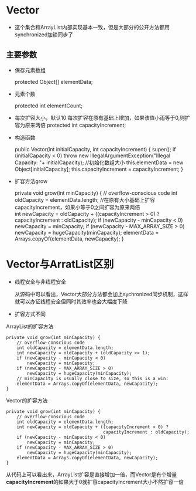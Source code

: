 # Vector
* 这个集合和ArrayList内部实现基本一致，但是大部分的公开方法都用synchronized加锁同步了
## 主要参数

* 保存元素数组

    protected Object[] elementData;


* 元素个数
	
    protected int elementCount;

* 每次扩容大小，默认10
	每次扩容在原有基础上增加，如果该值小雨等于0,则扩容为原来两倍
    protected int capacityIncrement;

* 构造函数

    
    public Vector(int initialCapacity, int capacityIncrement) {
    super();
    if (initialCapacity < 0)
    throw new IllegalArgumentException("Illegal Capacity: "+
       initialCapacity);
	//初始化数组大小
    this.elementData = new Object[initialCapacity];
    this.capacityIncrement = capacityIncrement;
    }


* 扩容方法grow


    private void grow(int minCapacity) {
    // overflow-conscious code
    int oldCapacity = elementData.length;
	//在原有大小基础上扩容capacityIncrement，如果小等于0之间扩容为原来两倍	
    int newCapacity = oldCapacity + ((capacityIncrement > 0) ?
     capacityIncrement : oldCapacity);
    if (newCapacity - minCapacity < 0)
    newCapacity = minCapacity;
    if (newCapacity - MAX_ARRAY_SIZE > 0)
    newCapacity = hugeCapacity(minCapacity);
    elementData = Arrays.copyOf(elementData, newCapacity);
    }


# Vector与ArratList区别

* 线程安全与非线程安全

	从源码中可以看出，Vector大部分方法都会加上sychronized同步机制，这样就可以办证线程安全但同时其效率也会大幅度下降

* 扩容方式不同

ArrayList的扩容方法

    private void grow(int minCapacity) {
        // overflow-conscious code
        int oldCapacity = elementData.length;
        int newCapacity = oldCapacity + (oldCapacity >> 1);
        if (newCapacity - minCapacity < 0)
            newCapacity = minCapacity;
        if (newCapacity - MAX_ARRAY_SIZE > 0)
            newCapacity = hugeCapacity(minCapacity);
        // minCapacity is usually close to size, so this is a win:
        elementData = Arrays.copyOf(elementData, newCapacity);
    }


Vector的扩容方法

    private void grow(int minCapacity) {
        // overflow-conscious code
        int oldCapacity = elementData.length;
        int newCapacity = oldCapacity + ((capacityIncrement > 0) ?
                                         capacityIncrement : oldCapacity);
        if (newCapacity - minCapacity < 0)
            newCapacity = minCapacity;
        if (newCapacity - MAX_ARRAY_SIZE > 0)
            newCapacity = hugeCapacity(minCapacity);
        elementData = Arrays.copyOf(elementData, newCapacity);
    }

从代码上可以看出来，ArrayList扩容是直接增加一倍，而Vector是有个增量**capacityIncrement**的如果大于0就扩容capacityIncrement大小不然扩容一倍